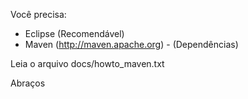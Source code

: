 Você precisa:
- Eclipse (Recomendável)
- Maven (http://maven.apache.org) - (Dependências)

Leia o arquivo docs/howto_maven.txt

Abraços
